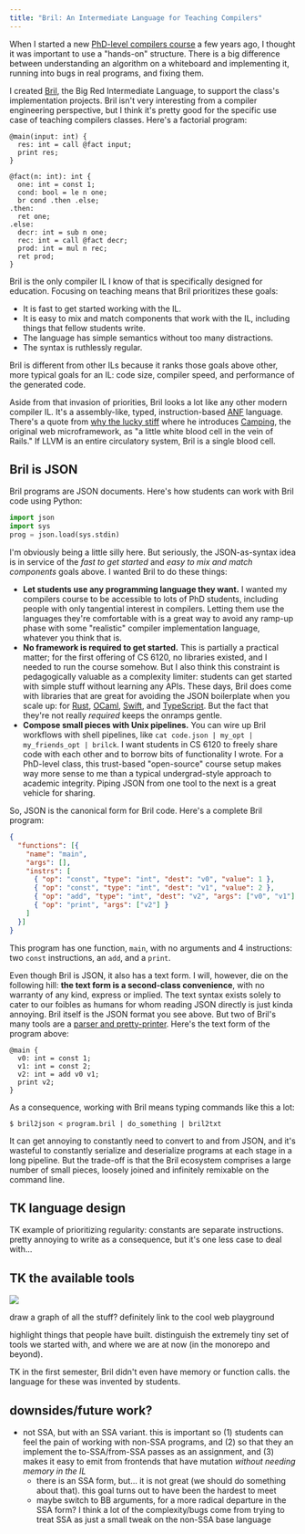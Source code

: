 ```yaml
---
title: "Bril: An Intermediate Language for Teaching Compilers"
---
```

When I started a new [PhD-level compilers course][cs6120] a few years ago,
I thought it was important to use a "hands-on" structure.
There is a big difference between understanding an algorithm on a whiteboard and implementing it, running into bugs in real programs, and fixing them.

I created [Bril][], the Big Red Intermediate Language, to support the class's implementation projects.
Bril isn't very interesting from a compiler engineering perspective, but
I think it's pretty good for the specific use case of teaching compilers classes.
Here's a factorial program:

```bril
@main(input: int) {
  res: int = call @fact input;
  print res;
}

@fact(n: int): int {
  one: int = const 1;
  cond: bool = le n one;
  br cond .then .else;
.then:
  ret one;
.else:
  decr: int = sub n one;
  rec: int = call @fact decr;
  prod: int = mul n rec;
  ret prod;
}
```

Bril is the only compiler IL I know of that is specifically designed for education.
Focusing on teaching means that Bril prioritizes these goals:

* It is fast to get started working with the IL.
* It is easy to mix and match components that work with the IL, including things that fellow students write.
* The language has simple semantics without too many distractions.
* The syntax is ruthlessly regular.

Bril is different from other ILs because it ranks those goals above other, more typical goals for an IL:
code size, compiler speed, and performance of the generated code.

Aside from that invasion of priorities, Bril looks a lot like any other modern compiler IL.
It's a assembly-like, typed, instruction-based [ANF][] language.
There's a quote from [why the lucky stiff][why] where he introduces [Camping][], the original web microframework, as "a little white blood cell in the vein of Rails."
If LLVM is an entire circulatory system, Bril is a single blood cell.

[camping]: https://camping.github.io/camping.io/
[why]: https://en.wikipedia.org/wiki/Why_the_lucky_stiff
[bril]: https://capra.cs.cornell.edu/bril/
[cs6120]: https://www.cs.cornell.edu/courses/cs6120/2023fa/
[anf]: https://en.wikipedia.org/wiki/A-normal_form

## Bril is JSON

Bril programs are JSON documents.
Here's how students can work with Bril code using Python:

```py
import json
import sys
prog = json.load(sys.stdin)
```

I'm obviously being a little silly here.
But seriously, the JSON-as-syntax idea is in service of the *fast to get started* and *easy to mix and match components* goals above.
I wanted Bril to do these things:

* **Let students use any programming language they want.**
  I wanted my compilers course to be accessible to lots of PhD students, including people with only tangential interest in compilers.
  Letting them use the languages they're comfortable with is a great way to avoid any ramp-up phase with some "realistic" compiler implementation language, whatever you think that is.
* **No framework is required to get started.**
  This is partially a practical matter; for the first offering of CS 6120, no libraries existed, and I needed to run the course somehow.
  But I also think this constraint is pedagogically valuable as a complexity limiter:
  students can get started with simple stuff without learning any APIs.
  These days, Bril does come with libraries that are great for avoiding the JSON boilerplate when you scale up:
  for [Rust][bril-rs], [OCaml][bril-ocaml], [Swift][bril-swift], and [TypeScript][bril-ts].
  But the fact that they're not really *required* keeps the onramps gentle.
* **Compose small pieces with Unix pipelines.**
  You can wire up Bril workflows with shell pipelines, like `cat code.json | my_opt | my_friends_opt | brilck`.
  I want students in CS 6120 to freely share code with each other and to borrow bits of functionality I wrote.
  For a PhD-level class, this trust-based "open-source" course setup makes way more sense to me than a typical undergrad-style approach to academic integrity.
  Piping JSON from one tool to the next is a great vehicle for sharing.

So, JSON is the canonical form for Bril code.
Here's a complete Bril program:

```json
{
  "functions": [{
    "name": "main",
    "args": [],
    "instrs": [
      { "op": "const", "type": "int", "dest": "v0", "value": 1 },
      { "op": "const", "type": "int", "dest": "v1", "value": 2 },
      { "op": "add", "type": "int", "dest": "v2", "args": ["v0", "v1"] },
      { "op": "print", "args": ["v2"] }
    ]
  }]
}
```

This program has one function, `main`, with no arguments and 4 instructions:
two `const` instructions, an `add`, and a `print`.

Even though Bril is JSON, it also has a text form.
I will, however, die on the following hill:
**the text form is a second-class convenience**, with no warranty of any kind, express or implied.
The text syntax exists solely to cater to our foibles as humans for whom reading JSON directly is just kinda annoying.
Bril itself is the JSON format you see above.
But two of Bril's many tools are a [parser and pretty-printer][bril-txt].
Here's the text form of the program above:

```bril
@main {
  v0: int = const 1;
  v1: int = const 2;
  v2: int = add v0 v1;
  print v2;
}
```

As a consequence, working with Bril means typing commands like this a lot:

```
$ bril2json < program.bril | do_something | bril2txt
```

It can get annoying to constantly need to convert to and from JSON,
and it's wasteful to constantly serialize and deserialize programs at each stage in a long pipeline.
But the trade-off is that the Bril ecosystem comprises a large number of small pieces, loosely joined and infinitely remixable on the command line.

[bril-ocaml]: https://github.com/sampsyo/bril/tree/main/bril-ocaml
[bril-ts]: https://github.com/sampsyo/bril/tree/main/bril-ts
[bril-swift]: https://github.com/sampsyo/bril/tree/main/bril-swift
[bril-rs]: https://github.com/sampsyo/bril/tree/main/bril-rs
[bril-txt]: https://github.com/sampsyo/bril/blob/main/bril-txt/briltxt.py

## TK language design

TK example of prioritizing regularity: constants are separate instructions. pretty annoying to write as a consequence, but it's one less case to deal with...

## TK the available tools

<img src="{{site.base}}/media/bril/ecosystem.svg"
    class="img-responsive bonw" style="max-width: 450px;">

draw a graph of all the stuff?
definitely link to the cool web playground

highlight things that people have built. distinguish the extremely tiny set of tools we started with, and where we are at now (in the monorepo and beyond).

TK in the first semester, Bril didn't even have memory or function calls.
the language for these was invented by students.

## downsides/future work?

* not SSA, but with an SSA variant. this is important so (1) students can feel the pain of working with non-SSA programs, and (2) so that they an implement the to-SSA/from-SSA passes as an assignment, and (3) makes it easy to emit from frontends that have mutation *without needing memory in the IL*
    * there is an SSA form, but... it is not great (we should do something about that). this goal turns out to have been the hardest to meet
    * maybe switch to BB arguments, for a more radical departure in the SSA form? I think a lot of the complexity/bugs come from trying to treat SSA as just a small tweak on the non-SSA base language
